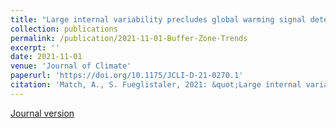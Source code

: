 ```yaml
---
title: "Large internal variability precludes global warming signal detection in observed lower stratospheric QBO amplitude"
collection: publications
permalink: /publication/2021-11-01-Buffer-Zone-Trends
excerpt: ''
date: 2021-11-01
venue: 'Journal of Climate'
paperurl: 'https://doi.org/10.1175/JCLI-D-21-0270.1'
citation: 'Match, A., S. Fueglistaler, 2021: &quot;Large internal variability precludes global warming signal detection in observed lower stratospheric QBO amplitude.&quot; <i>Journal of Climate</i>. 34, 24, 9823-9836. [https://doi.org/10.1175/JCLI-D-21-0270.1](https://doi.org/10.1175/JCLI-D-21-0270.1)'
---
```


[Journal version](https://doi.org/10.1175/JCLI-D-21-0270.1)


